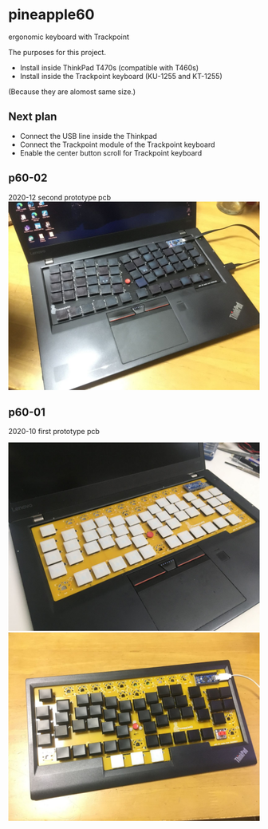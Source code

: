 # pineapple60
ergonomic keyboard with Trackpoint

The purposes for this project.
- Install inside ThinkPad T470s (compatible with T460s)
- Install inside the Trackpoint keyboard (KU-1255 and KT-1255)

(Because they are alomost same size.)

## Next plan
- Connect the USB line inside the Thinkpad
- Connect the Trackpoint module of the Trackpoint keyboard
- Enable the center button scroll for Trackpoint keyboard

## p60-02
2020-12 second prototype pcb
![on Thinkpad T470s](p60-02/Thinkpad_T470s.jpg)

## p60-01
2020-10 first prototype pcb

![on Thinkpad T470s](p60-01/Thinkpad_T470s.jpg)
![on Trackpoint keyboard](p60-01/Trackpoint_keyboard.jpg)
